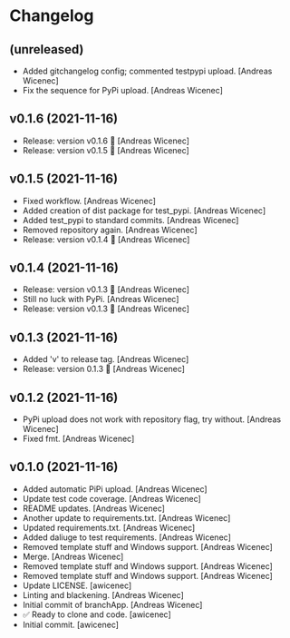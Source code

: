 Changelog
=========


(unreleased)
------------
- Added gitchangelog config; commented testpypi upload. [Andreas
  Wicenec]
- Fix the sequence for PyPi upload. [Andreas Wicenec]


v0.1.6 (2021-11-16)
-------------------
- Release: version v0.1.6 🚀 [Andreas Wicenec]
- Release: version v0.1.5 🚀 [Andreas Wicenec]


v0.1.5 (2021-11-16)
-------------------
- Fixed workflow. [Andreas Wicenec]
- Added creation of dist package for test_pypi. [Andreas Wicenec]
- Added test_pypi to standard commits. [Andreas Wicenec]
- Removed repository again. [Andreas Wicenec]
- Release: version v0.1.4 🚀 [Andreas Wicenec]


v0.1.4 (2021-11-16)
-------------------
- Release: version v0.1.3 🚀 [Andreas Wicenec]
- Still no luck with PyPi. [Andreas Wicenec]
- Release: version v0.1.3 🚀 [Andreas Wicenec]


v0.1.3 (2021-11-16)
-------------------
- Added 'v' to release tag. [Andreas Wicenec]
- Release: version 0.1.3 🚀 [Andreas Wicenec]


v0.1.2 (2021-11-16)
-------------------
- PyPi upload does not work with repository flag, try without. [Andreas
  Wicenec]
- Fixed fmt. [Andreas Wicenec]


v0.1.0 (2021-11-16)
-------------------
- Added automatic PiPi upload. [Andreas Wicenec]
- Update test code coverage. [Andreas Wicenec]
- README updates. [Andreas Wicenec]
- Another update to requirements.txt. [Andreas Wicenec]
- Updated requirements.txt. [Andreas Wicenec]
- Added daliuge to test requirements. [Andreas Wicenec]
- Removed template stuff and Windows support. [Andreas Wicenec]
- Merge. [Andreas Wicenec]
- Removed template stuff and Windows support. [Andreas Wicenec]
- Removed template stuff and Windows support. [Andreas Wicenec]
- Update LICENSE. [awicenec]
- Linting and blackening. [Andreas Wicenec]
- Initial commit of branchApp. [Andreas Wicenec]
- ✅ Ready to clone and code. [awicenec]
- Initial commit. [awicenec]


